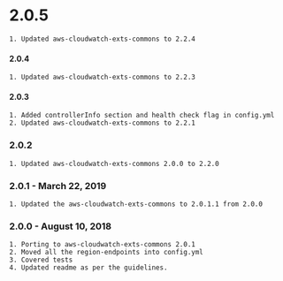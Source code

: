 # 2.0.5
    1. Updated aws-cloudwatch-exts-commons to 2.2.4

#### 2.0.4
    1. Updated aws-cloudwatch-exts-commons to 2.2.3

#### 2.0.3
    1. Added controllerInfo section and health check flag in config.yml
    2. Updated aws-cloudwatch-exts-commons to 2.2.1
 
### 2.0.2
    1. Updated aws-cloudwatch-exts-commons 2.0.0 to 2.2.0
### 2.0.1 - March 22, 2019
    1. Updated the aws-cloudwatch-exts-commons to 2.0.1.1 from 2.0.0
    
### 2.0.0 - August 10, 2018
    1. Porting to aws-cloudwatch-exts-commons 2.0.1
    2. Moved all the region-endpoints into config.yml
    3. Covered tests
    4. Updated readme as per the guidelines.

